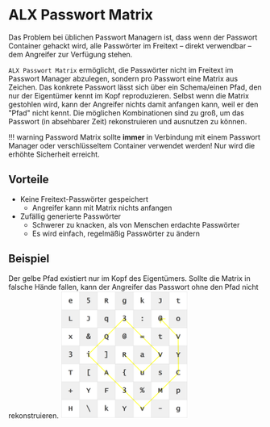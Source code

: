 # ALX Passwort Matrix

Das Problem bei üblichen Passwort Managern ist, dass wenn der Passwort Container gehackt wird, alle Passwörter im Freitext &ndash; direkt verwendbar &ndash; dem Angreifer zur Verfügung stehen.

`ALX Passwort Matrix` ermöglicht, die Passwörter nicht im Freitext im Passwort Manager abzulegen, sondern pro Passwort eine Matrix aus Zeichen. Das konkrete Passwort lässt sich über ein Schema/einen Pfad, den nur der Eigentümer kennt im Kopf reproduzieren. Selbst wenn die Matrix gestohlen wird, kann der Angreifer nichts damit anfangen kann, weil er den "Pfad" nicht kennt. Die möglichen Kombinationen sind zu groß, um das Passwort (in absehbarer Zeit) rekonstruieren und ausnutzen zu können.

!!! warning
    Password Matrix sollte **immer** in Verbindung mit einem Passwort Manager oder verschlüsseltem Container verwendet werden! Nur wird die erhöhte Sicherheit erreicht.

## Vorteile
- Keine Freitext-Passwörter gespeichert
    - Angreifer kann mit Matrix nichts anfangen
- Zufällig generierte Passwörter
    - Schwerer zu knacken, als von Menschen erdachte Passwörter
    - Es wird einfach, regelmäßig Passwörter zu ändern

## Beispiel
Der gelbe Pfad existiert nur im Kopf des Eigentümers. Sollte die Matrix in falsche Hände fallen, kann der Angreifer das Passwort ohne den Pfad nicht rekonstruieren.
<img src="/tutorial/images/passwordMatrix_anim.gif" width="50%">